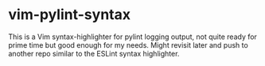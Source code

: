 # vim-pylint-syntax

This is a Vim syntax-highlighter for pylint logging output, not quite
ready for prime time but good enough for my needs. Might revisit later
and push to another repo similar to the ESLint syntax highlighter.
